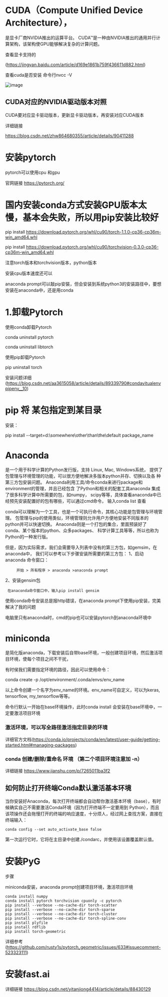 # CUDA（Compute Unified Device Architecture），
是显卡厂商NVIDIA推出的运算平台。
CUDA™是一种由NVIDIA推出的通用并行计算架构，该架构使GPU能够解决复杂的计算问题。

查看显卡支持的

(https://jingyan.baidu.com/article/d169e1861b759f436611d882.html)

查看cuda是否安装
命令行nvcc -V

![image](https://github.com/jiaxingxx/SOM-pytorch/blob/master/1.jfif)

## CUDA对应的NVIDIA驱动版本对照

CUDA要对应显卡驱动版本，更新显卡驱动版本，再安装对应CUDA版本

详细链接

https://blog.csdn.net/zhw864680355/article/details/90411288

# 安装pytorch

pytorch可以使用cpu 和gpu

官网链接 https://pytorch.org/

# 国内安装conda方式安装GPU版本太慢，基本会失败，所以用pip安装比较好

pip install https://download.pytorch.org/whl/cu90/torch-1.1.0-cp36-cp36m-win_amd64.whl

pip install https://download.pytorch.org/whl/cu90/torchvision-0.3.0-cp36-cp36m-win_amd64.whl

注意torch版本和torchvision版本，python版本

安装cpu版本速度还可以

anaconda prompt可以敲pip安裝，但会安装到系统python3的安装路径中，要想安装在anaconda中，还是用conda

# 1.卸载Pytorch

使用conda卸载Pytorch

conda uninstall pytorch

conda uninstall libtorch

使用pip卸载Pytorch

pip uninstall torch

安装问题详细(https://blog.csdn.net/aa3615058/article/details/89339790#condavitualenvpipenv__10)


# pip 将 某包指定到某目录  

安装：

pip install --target=d:\somewhere\other\than\the\default package_name

# Anaconda

是一个用于科学计算的Python发行版，支持 Linux, Mac, Windows系统，
提供了包管理与环境管理的功能，可以很方便地解决多版本python并存、切换以及各
种第三方包安装问题。
Anaconda利用工具/命令conda来进行package和environment的管理，并且已经包含
了Python和相关的配套工具anaconda 集成了很多科学计算中所需要的包，如numpy，
scipy等等，具体查看anaconda中已经预先安装配置好的包有哪些，可以通过cmd命令，
输入conda list 查看

conda可以理解为一个工具，也是一个可执行命令，其核心功能是包管理与环境管理。
包管理与pip的使用类似，环境管理则允许用户方便地安装不同版本的python并可以快速切换。
Anaconda则是一个打包的集合，里面预装好了conda、某个版本的python、众多packages、
科学计算工具等等，所以也称为Python的一种发行版。

但是，因为实际需求，我们会需要导入列表中没有的第三方包，如gemsim，在anaconda中，
我们可以参考以下步骤安装所需要的第三方包：
1、启动anaconda 命令窗口：

         开始 > 所有程序 > anaconda >anaconda prompt
2、安装gensim包

     在anaconda命令窗口中，输入pip install gensim

使用conda命令安装总是报http错误，在anaconda prompt下使用pip安装，完美解决了我的问题

电脑里只有anaconda时，cmd的pip也可以安装pytorch到anaconda环境中

# miniconda

是简化版anaconda，下载安装后自带base环境，一般创建项目环境，然后激活项目环境，使每个项目之间不干扰，

有时侯我们需要指定环境的路径，因此可以使用命令：

conda create  -p /opt/environment/.conda/envs/env_name 

以上命令创建一个名字为env_name的环境。env_name可自定义，可以为keras, tensorflow, my_tensorflow等等。

命令行默认一开始在base环境操作，此时conda install 会安装在base环境中，一定要激活项目环境

### 激活环境，可以写全路径激活指定目录的环境

详细官方文档(https://conda.io/projects/conda/en/latest/user-guide/getting-started.html#managing-packages)

### conda 创建/删除/重命名 环境 （第二个项目环境注意加 -n）

详细链接 https://www.jianshu.com/p/7265011ba3f2

## 如何防止打开终端Conda默认激活基本环境

当你安装好Anaconda，每次打开终端都会自动帮你激活基本环境（base），有时候确实自己不需要激活Conda环境（因为打开终端不一定要用到 Python），而且该项操作还会拖慢打开的终端的响应速度，十分烦人，经过网上查找方案，直接在终端输入：

	conda config --set auto_activate_base false

第一次运行它时，它将在主目录中创建./condarc，并使用该设置覆盖默认值。


# 安装PyG

步骤

miniconda安装，anaconda prompt创建项目环境，激活项目环境

	conda install numpy
	conda install pytorch torchvision cpuonly -c pytorch
	pip install --verbose --no-cache-dir torch-scatter
	pip install --verbose --no-cache-dir torch-sparse
	pip install --verbose --no-cache-dir torch-cluster
	pip install --verbose --no-cache-dir torch-spline-conv
	pip install plyfile
	pip install rdflib
	pip install torch-geometric
详细参考 (https://github.com/rusty1s/pytorch_geometric/issues/633#issuecomment-523323111)

# 安装fast.ai

详细链接 https://blog.csdn.net/yitanjiong4414/article/details/88430129

